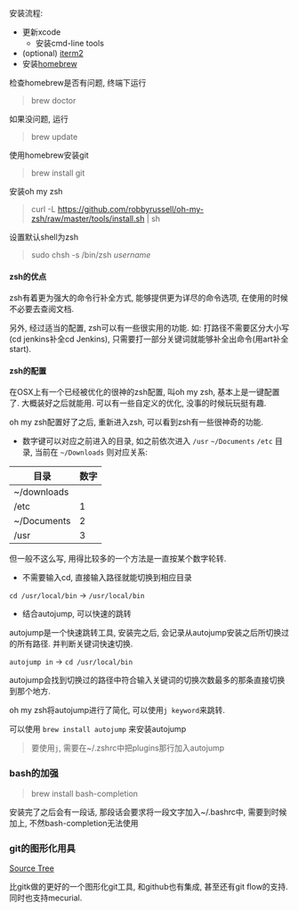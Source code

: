 安装流程:

- 更新xcode
	- 安装cmd-line tools
- (optional) [iterm2](http://www.iterm2.com/)
- 安装[homebrew](https://github.com/mxcl/homebrew)

检查homebrew是否有问题, 终端下运行

> brew doctor

如果没问题, 运行

> brew update

使用homebrew安装git

> brew install git

安装oh my zsh

> curl -L https://github.com/robbyrussell/oh-my-zsh/raw/master/tools/install.sh | sh

设置默认shell为zsh

> sudo chsh -s /bin/zsh *username*

#### zsh的优点

zsh有着更为强大的命令行补全方式, 能够提供更为详尽的命令选项, 在使用的时候不必要去查阅文档.

另外, 经过适当的配置, zsh可以有一些很实用的功能. 如: 打路径不需要区分大小写(cd jenkins补全cd Jenkins), 只需要打一部分关键词就能够补全出命令(用art补全start). 

#### zsh的配置

在OSX上有一个已经被优化的很神的zsh配置, 叫oh my zsh, 基本上是一键配置了. 大概装好之后就能用. 可以有一些自定义的优化, 没事的时候玩玩挺有趣.

oh my zsh配置好了之后, 重新进入zsh, 可以看到zsh有一些很神奇的功能. 

- 数字键可以对应之前进入的目录, 如之前依次进入 `/usr` `~/Documents` `/etc` 目录, 当前在 `~/Downloads` 则对应关系:

目录 		| 数字
-----------	| ----
~/downloads | 
/etc		| 1
~/Documents	| 2
/usr		| 3

但一般不这么写, 用得比较多的一个方法是一直按某个数字轮转.

- 不需要输入cd, 直接输入路径就能切换到相应目录

`cd /usr/local/bin` -> `/usr/local/bin`

- 结合autojump, 可以快速的跳转

autojump是一个快速跳转工具, 安装完之后, 会记录从autojump安装之后所切换过的所有路径. 并判断关键词快速切换.

`autojump in` -> `cd /usr/local/bin`

autojump会找到切换过的路径中符合输入关键词的切换次数最多的那条直接切换到那个地方. 

oh my zsh将autojump进行了简化, 可以使用`j keyword`来跳转.

可以使用 `brew install autojump` 来安装autojump

> 要使用`j`, 需要在~/.zshrc中把plugins那行加入autojump

### bash的加强

> brew install bash-completion

安装完了之后会有一段话, 那段话会要求将一段文字加入~/.bashrc中, 需要到时候加上, 不然bash-completion无法使用

### git的图形化用具

[Source Tree](http://www.sourcetreeapp.com/)

比gitk做的更好的一个图形化git工具, 和github也有集成, 甚至还有git flow的支持. 同时也支持mecurial.
